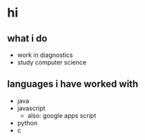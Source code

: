 # hi
## what i do
- work in diagnostics
- study computer science
## languages i have worked with
- java
- javascript
  - also: google apps script
- python
- c
